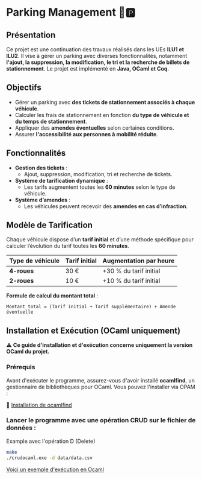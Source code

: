 # Parking Management 🚗🅿️

## Présentation  
Ce projet est une continuation des travaux réalisés dans les UEs **ILU1 et ILU2**. Il vise à gérer un parking avec diverses fonctionnalités, notamment **l'ajout, la suppression, la modification, le tri et la recherche de billets de stationnement**. Le projet est implémenté en **Java, OCaml et Coq**.

## Objectifs  
- Gérer un parking avec **des tickets de stationnement associés à chaque véhicule**.  
- Calculer les frais de stationnement en fonction **du type de véhicule et du temps de stationnement**.  
- Appliquer des **amendes éventuelles** selon certaines conditions.  
- Assurer **l'accessibilité aux personnes à mobilité réduite**.  

## Fonctionnalités  
- **Gestion des tickets** :  
  - Ajout, suppression, modification, tri et recherche de tickets.  
- **Système de tarification dynamique** :  
  - Les tarifs augmentent toutes les **60 minutes** selon le type de véhicule.  
- **Système d’amendes** :  
  - Les véhicules peuvent recevoir des **amendes en cas d’infraction**.  

## Modèle de Tarification  
Chaque véhicule dispose d’un **tarif initial** et d’une méthode spécifique pour calculer l’évolution du tarif toutes les **60 minutes**.  

| Type de véhicule | Tarif initial | Augmentation par heure |
|-----------------|--------------|----------------------|
| **4-roues**    | 30 €         | +30 % du tarif initial |
| **2-roues**    | 10 €         | +10 % du tarif initial |

**Formule de calcul du montant total** :  
```plaintext
Montant total = (Tarif initial + Tarif supplémentaire) + Amende éventuelle
```
## Installation et Exécution (OCaml uniquement)  

⚠️ **Ce guide d'installation et d'exécution concerne uniquement la version OCaml du projet.**  

### Prérequis  
Avant d'exécuter le programme, assurez-vous d'avoir installé **ocamlfind**, un gestionnaire de bibliothèques pour OCaml. Vous pouvez l'installer via OPAM :  

🔗 [Installation de ocamlfind](https://opam.ocaml.org/packages/ocamlfind/)  

### Lancer le programme avec une opération CRUD sur le fichier de données :  
Example avec l'opération D (Delete)
```bash
make
./crudocaml.exe -d data/data.csv
```
[Voici un exemple d'exécution en Ocaml](https://github.com/duongnguyentlse/Parking_Gestion/blob/main/ParkingManagement/ExecutionOcaml.png)



